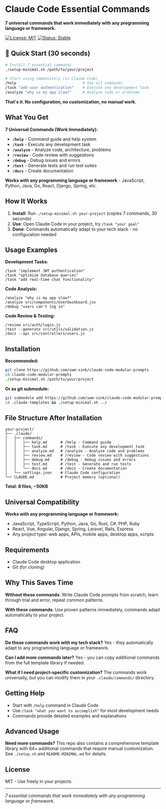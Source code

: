 # Claude Code Essential Commands

**7 universal commands that work immediately with any programming language or framework.**

[![License: MIT](https://img.shields.io/badge/License-MIT-yellow.svg)](https://opensource.org/licenses/MIT)
[![Status: Stable](https://img.shields.io/badge/Status-Stable-green.svg)](https://github.com/swm-sink/claude-code-modular-prompts/releases)

## 🚀 Quick Start (30 seconds)

```bash
# Install 7 essential commands
./setup-minimal.sh /path/to/your/project

# Start using immediately (in Claude Code)
/help                              # See all commands
/task "add user authentication"    # Execute any development task
/analyze "why is my app slow?"     # Analyze code or problems
```

**That's it. No configuration, no customization, no manual work.**

## What You Get

**7 Universal Commands (Work Immediately):**
- **`/help`** - Command guide and help system
- **`/task`** - Execute any development task 
- **`/analyze`** - Analyze code, architecture, problems
- **`/review`** - Code review with suggestions
- **`/debug`** - Debug issues and errors
- **`/test`** - Generate tests and run test suites
- **`/docs`** - Create documentation

**Works with any programming language or framework** - JavaScript, Python, Java, Go, React, Django, Spring, etc.

## How It Works

1. **Install**: Run `./setup-minimal.sh your-project` (copies 7 commands, 30 seconds)
2. **Use**: Open Claude Code in your project, try `/task "your goal"`
3. **Done**: Commands automatically adapt to your tech stack - no configuration needed

## Usage Examples

**Development Tasks:**
```
/task "implement JWT authentication"
/task "optimize database queries" 
/task "add real-time chat functionality"
```

**Code Analysis:**
```
/analyze "why is my app slow?"
/analyze src/components/UserDashboard.jsx
/debug "users can't log in"
```

**Code Review & Testing:**
```
/review src/auth/login.js
/test --generate src/utils/validation.js
/docs --api src/controllers/users.js
```

## Installation

**Recommended:**
```bash
git clone https://github.com/swm-sink/claude-code-modular-prompts
cd claude-code-modular-prompts
./setup-minimal.sh /path/to/your/project
```

**Or as git submodule:**
```bash
git submodule add https://github.com/swm-sink/claude-code-modular-prompts .claude-templates
cd .claude-templates && ./setup-minimal.sh ../
```

## File Structure After Installation

```
your-project/
├── .claude/
│   ├── commands/
│   │   ├── help.md      # /help - Command guide
│   │   ├── task.md      # /task - Execute any development task
│   │   ├── analyze.md   # /analyze - Analyze code and problems
│   │   ├── review.md    # /review - Code review with suggestions  
│   │   ├── debug.md     # /debug - Debug issues and errors
│   │   ├── test.md      # /test - Generate and run tests
│   │   └── docs.md      # /docs - Create documentation
│   └── settings.json    # Claude Code configuration
└── CLAUDE.md            # Project memory (optional)
```

**Total: 8 files, ~50KB**

## Universal Compatibility

**Works with any programming language or framework:**
- JavaScript, TypeScript, Python, Java, Go, Rust, C#, PHP, Ruby
- React, Vue, Angular, Django, Spring, Laravel, Rails, Express
- Any project type: web apps, APIs, mobile apps, desktop apps, scripts

## Requirements

- Claude Code desktop application
- Git (for cloning)

## Why This Saves Time

**Without these commands**: Write Claude Code prompts from scratch, learn through trial and error, repeat common patterns.

**With these commands**: Use proven patterns immediately, commands adapt automatically to your project.

## FAQ

**Do these commands work with my tech stack?**
Yes - they automatically adapt to any programming language or framework.

**Can I add more commands later?**
Yes - you can copy additional commands from the full template library if needed.

**What if I need project-specific customization?**
The commands work universally, but you can modify them in your `.claude/commands/` directory.

## Getting Help

- Start with `/help` command in Claude Code
- Use `/task "what you want to accomplish"` for most development needs
- Commands provide detailed examples and explanations

## Advanced Usage

**Need more commands?** This repo also contains a comprehensive template library with 64+ additional commands that require manual customization. See `./setup.sh` and `README-MINIMAL.md` for details.

## License

MIT - Use freely in your projects.

---

*7 essential commands that work immediately with any programming language or framework.*